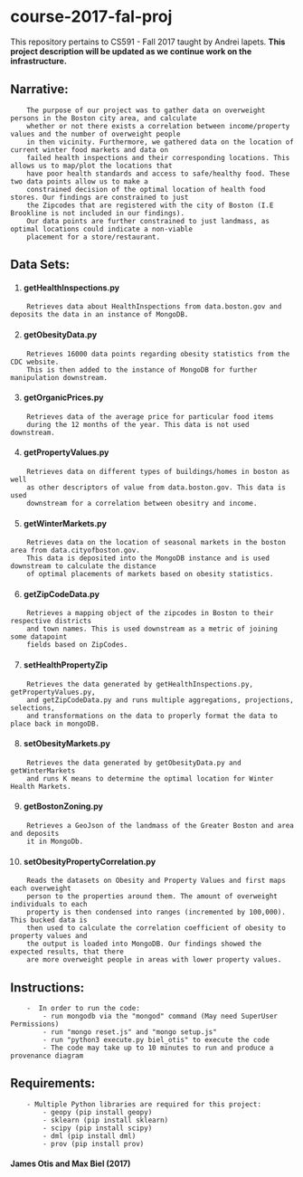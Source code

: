 # course-2017-fal-proj

This repository pertains to CS591 - Fall 2017 taught by Andrei lapets.
**This project description will be updated as we continue work on the infrastructure.**

## Narrative:
```
    The purpose of our project was to gather data on overweight persons in the Boston city area, and calculate 
    whether or not there exists a correlation between income/property values and the number of overweight people
    in then vicinity. Furthermore, we gathered data on the location of current winter food markets and data on 
    failed health inspections and their corresponding locations. This allows us to map/plot the locations that
    have poor health standards and access to safe/healthy food. These two data points allow us to make a 
    constrained decision of the optimal location of health food stores. Our findings are constrained to just 
    the Zipcodes that are registered with the city of Boston (I.E Brookline is not included in our findings). 
    Our data points are further constrained to just landmass, as optimal locations could indicate a non-viable 
    placement for a store/restaurant.
```


## Data Sets:

1. #### getHealthInspections.py 
```
    Retrieves data about HealthInspections from data.boston.gov and deposits the data in an instance of MongoDB.
```
2. #### getObesityData.py 
```
    Retrieves 16000 data points regarding obesity statistics from the CDC website.
    This is then added to the instance of MongoDB for further manipulation downstream.
```
3. #### getOrganicPrices.py 
```
    Retrieves data of the average price for particular food items
    during the 12 months of the year. This data is not used downstream.
```
4. #### getPropertyValues.py 
```
    Retrieves data on different types of buildings/homes in boston as well
    as other descriptors of value from data.boston.gov. This data is used
    downstream for a correlation between obesitry and income.
```
5. #### getWinterMarkets.py
```
    Retrieves data on the location of seasonal markets in the boston area from data.cityofboston.gov.
    This data is deposited into the MongoDB instance and is used downstream to calculate the distance 
    of optimal placements of markets based on obesity statistics.
```
6. #### getZipCodeData.py
```
    Retrieves a mapping object of the zipcodes in Boston to their respective districts 
    and town names. This is used downstream as a metric of joining some datapoint 
    fields based on ZipCodes.
```
7. #### setHealthPropertyZip
```
    Retrieves the data generated by getHealthInspections.py, getPropertyValues.py, 
    and getZipCodeData.py and runs multiple aggregations, projections, selections, 
    and transformations on the data to properly format the data to place back in mongoDB.
```
8. #### setObesityMarkets.py 
```
    Retrieves the data generated by getObesityData.py and getWinterMarkets
    and runs K means to determine the optimal location for Winter Health Markets.
```
9. #### getBostonZoning.py
```
    Retrieves a GeoJson of the landmass of the Greater Boston and area and deposits
    it in MongoDb.
```

10. #### setObesityPropertyCorrelation.py
```
    Reads the datasets on Obesity and Property Values and first maps each overweight 
    person to the properties around them. The amount of overweight individuals to each 
    property is then condensed into ranges (incremented by 100,000). This bucked data is 
    then used to calculate the correlation coefficient of obesity to property values and 
    the output is loaded into MongoDB. Our findings showed the expected results, that there 
    are more overweight people in areas with lower property values.
```

## Instructions:
```
    -  In order to run the code:
        - run mongodb via the "mongod" command (May need SuperUser Permissions)
        - run "mongo reset.js" and "mongo setup.js"
        - run "python3 execute.py biel_otis" to execute the code
        - The code may take up to 10 minutes to run and produce a provenance diagram
```

## Requirements:
```
    - Multiple Python libraries are required for this project:
        - geopy (pip install geopy)
        - sklearn (pip install sklearn)
        - scipy (pip install scipy)
        - dml (pip install dml)
        - prov (pip install prov)
```

#### James Otis and Max Biel (2017)
